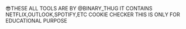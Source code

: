 😎THESE ALL TOOLS ARE BY @BINARY_THUG
IT CONTAINS
NETFLIX,OUTLOOK,SPOTIFY,ETC COOKIE CHECKER
THIS IS ONLY FOR EDUCATIONAL PURPOSE

